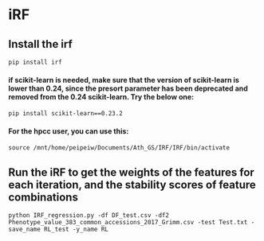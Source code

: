 # iRF
## Install the irf
	pip install irf

#### if scikit-learn is needed, make sure that the version of scikit-learn is lower than 0.24, since the presort parameter has been deprecated and removed from the 0.24 scikit-learn. Try the below one:
	pip install scikit-learn==0.23.2

#### For the hpcc user, you can use this: 
	source /mnt/home/peipeiw/Documents/Ath_GS/IRF/IRF/bin/activate
 
## Run the iRF to get the weights of the features for each iteration, and the stability scores of feature combinations
	python IRF_regression.py -df DF_test.csv -df2 Phenotype_value_383_common_accessions_2017_Grimm.csv -test Test.txt -save_name RL_test -y_name RL


